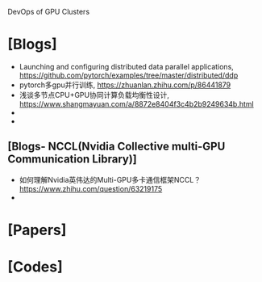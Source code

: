 DevOps of GPU Clusters

# [Blogs]
+ Launching and configuring distributed data parallel applications, https://github.com/pytorch/examples/tree/master/distributed/ddp
+ pytorch多gpu并行训练, https://zhuanlan.zhihu.com/p/86441879
+ 浅谈多节点CPU+GPU协同计算负载均衡性设计, https://www.shangmayuan.com/a/8872e8404f3c4b2b9249634b.html
+ 
+ 

## [Blogs- NCCL(Nvidia Collective multi-GPU Communication Library)]
+ 如何理解Nvidia英伟达的Multi-GPU多卡通信框架NCCL？https://www.zhihu.com/question/63219175
+ 


# [Papers]


# [Codes]

